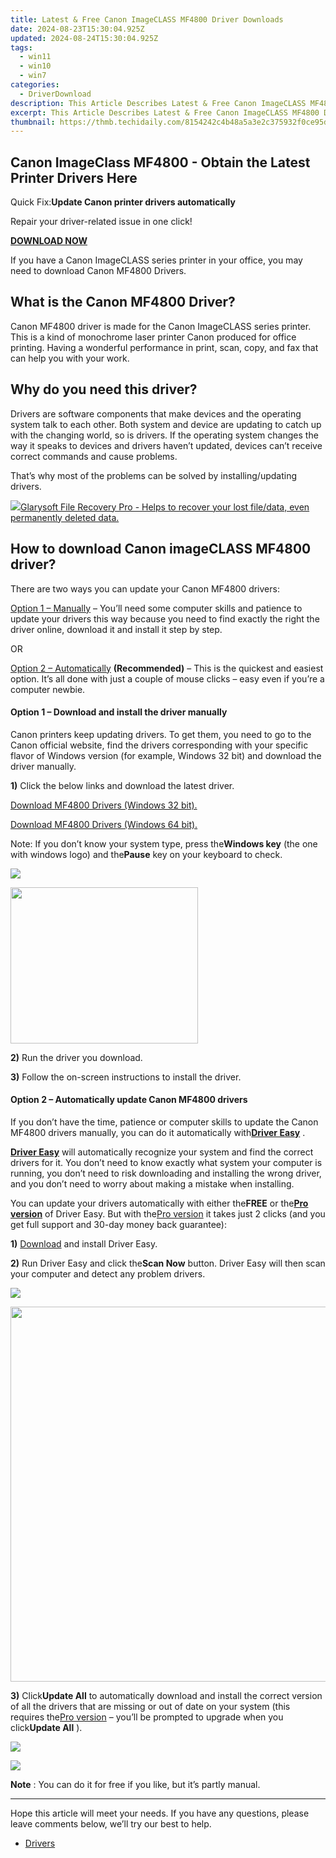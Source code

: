 ```yaml
---
title: Latest & Free Canon ImageCLASS MF4800 Driver Downloads
date: 2024-08-23T15:30:04.925Z
updated: 2024-08-24T15:30:04.925Z
tags:
  - win11
  - win10
  - win7
categories:
  - DriverDownload
description: This Article Describes Latest & Free Canon ImageCLASS MF4800 Driver Downloads
excerpt: This Article Describes Latest & Free Canon ImageCLASS MF4800 Driver Downloads
thumbnail: https://thmb.techidaily.com/8154242c4b48a5a3e2c375932f0ce95d88da4301b070e6743a1524b127e144e2.jpg
---
```


## Canon ImageClass MF4800 - Obtain the Latest Printer Drivers Here

Quick Fix:**Update Canon printer drivers automatically**

 Repair your driver-related issue in one click!

[**DOWNLOAD NOW**](https://tools.techidaily.com/drivereasy/download/)

 If you have a Canon ImageCLASS series printer in your office, you may need to download Canon MF4800 Drivers.

## What is the Canon MF4800 Driver?

 Canon MF4800 driver is made for the Canon ImageCLASS series printer. This is a kind of monochrome laser printer Canon produced for office printing. Having a wonderful performance in print, scan, copy, and fax that can help you with your work.

## Why do you need this driver?

 Drivers are software components that make devices and the operating system talk to each other. Both system and device are updating to catch up with the changing world, so is drivers. If the operating system changes the way it speaks to devices and drivers haven’t updated, devices can’t receive correct commands and cause problems.

 That’s why most of the problems can be solved by installing/updating drivers.

<!-- affiliate ads begin -->
<a href="https://order.glarysoft.com/order/checkout.php?PRODS=35408920&QTY=1&AFFILIATE=108875&CART=1"><img src="https://secure.avangate.com/images/merchant/6734fa703f6633ab896eecbdfad8953a/products/FR-200-1.png" border="0">Glarysoft File Recovery Pro - Helps to recover your lost file/data, even permanently deleted data. </a>
<!-- affiliate ads end -->
## How to download Canon imageCLASS MF4800 driver?

There are two ways you can update your Canon MF4800 drivers:

[Option 1 – Manually](https://tools.techidaily.com/drivereasy/download/) – You’ll need some computer skills and patience to update your drivers this way because you need to find exactly the right the driver online, download it and install it step by step.

OR

[Option 2 – Automatically](https://tools.techidaily.com/drivereasy/download/) **(Recommended)** – This is the quickest and easiest option. It’s all done with just a couple of mouse clicks – easy even if you’re a computer newbie.

#### Option 1 – Download and install the driver manually

 Canon printers keep updating drivers. To get them, you need to go to the Canon official website, find the drivers corresponding with your specific flavor of Windows version (for example, Windows 32 bit) and download the driver manually.

**1)** Click the below links and download the latest driver.

[Download MF4800 Drivers (Windows 32 bit).](https://canoncanada.custhelp.com/app/answers/answer%5Fview/a%5Fid/1010676/loc/en%5FUS/session/L3RpbWUvMTU1MzgyNDE3My9nZW4vMTU1MzgyNDE3My9zaWQvZlVmNWlXb0NYSGdMRmdBeVlyYnFDVWdYbE9xbzUyNnE2Q1lUT1k4bWhHZ2pqSjB5SmpHdUlsM1pEVzdHWUNRQkthaFVxZUU1S0JlTlFIdmtKdyU3RTlvVGpQdDBTS2tMaTlRYl9KcmFod2ZPUUlCMldtYVJUQ1dfdGclMjElMjE%3D)

[Download MF4800 Drivers (Windows 64 bit).](https://canoncanada.custhelp.com/app/answers/answer%5Fview/a%5Fid/1010677/loc/en%5FUS#%5F%5Fhighlight)

 Note: If you don’t know your system type, press the**Windows key** (the one with windows logo) and the**Pause** key on your keyboard to check.

![](https://images.drivereasy.com/wp-content/uploads/2019/03/Snap40-1-1024x594.jpg)

<!-- affiliate ads begin -->
<a href="https://modlily.sjv.io/c/5597632/2072819/17059" target="_top" id="2072819"><img src="//a.impactradius-go.com/display-ad/17059-2072819" border="0" alt="" width="300" height="250"/></a><img height="0" width="0" src="https://imp.pxf.io/i/5597632/2072819/17059" style="position:absolute;visibility:hidden;" border="0" />
<!-- affiliate ads end -->
**2)** Run the driver you download.

**3)** Follow the on-screen instructions to install the driver.

#### Option 2 – Automatically update Canon MF4800 drivers

 If you don’t have the time, patience or computer skills to update the Canon MF4800 drivers manually, you can do it automatically with[**Driver Easy**](https://tools.techidaily.com/drivereasy/download/) .  

**[Driver Easy](https://tools.techidaily.com/drivereasy/download/)**  will automatically recognize your system and find the correct drivers for it. You don’t need to know exactly what system your computer is running, you don’t need to risk downloading and installing the wrong driver, and you don’t need to worry about making a mistake when installing.  

 You can update your drivers automatically with either the**FREE** or the[**Pro version**](https://tools.techidaily.com/drivereasy/download/) of Driver Easy. But with the[Pro version](https://tools.techidaily.com/drivereasy/download/) it takes just 2 clicks (and you get full support and 30-day money back guarantee):  

**1)** [Download](https://tools.techidaily.com/drivereasy/download/) and install Driver Easy.  

**2)** Run Driver Easy and click the**Scan Now** button. Driver Easy will then scan your computer and detect any problem drivers.  

![](https://images.drivereasy.com/wp-content/uploads/2019/03/Snap38-2.jpg)

<!-- affiliate ads begin -->
<a href="https://appsumo.8odi.net/c/5597632/2075482/7443" target="_top" id="2075482"><img src="//a.impactradius-go.com/display-ad/7443-2075482" border="0" alt="" width="1200" height="600"/></a><img height="0" width="0" src="https://appsumo.8odi.net/i/5597632/2075482/7443" style="position:absolute;visibility:hidden;" border="0" />
<!-- affiliate ads end -->
**3)** Click**Update All** to automatically download and install the correct version of all the drivers that are missing or out of date on your system (this requires the[Pro version](https://tools.techidaily.com/drivereasy/download/) – you’ll be prompted to upgrade when you click**Update All** ).  

![](https://images.drivereasy.com/wp-content/uploads/2019/03/Snap39-3.jpg)

<!-- affiliate ads begin -->
<a href="https://secure.2checkout.com/order/checkout.php?PRODS=2201613&QTY=1&AFFILIATE=108875&CART=1"><img src="https://www.macdvdripperpro.com/images/devices-3.png" border="0"></a>
<!-- affiliate ads end -->
**Note** : You can do it for free if you like, but it’s partly manual.

---

 Hope this article will meet your needs. If you have any questions, please leave comments below, we’ll try our best to help.

* [Drivers](https://tools.techidaily.com/drivereasy/download/)

<ins class="adsbygoogle"
     style="display:block"
     data-ad-format="autorelaxed"
     data-ad-client="ca-pub-7571918770474297"
     data-ad-slot="1223367746"></ins>



<ins class="adsbygoogle"
     style="display:block"
     data-ad-client="ca-pub-7571918770474297"
     data-ad-slot="8358498916"
     data-ad-format="auto"
     data-full-width-responsive="true"></ins>


